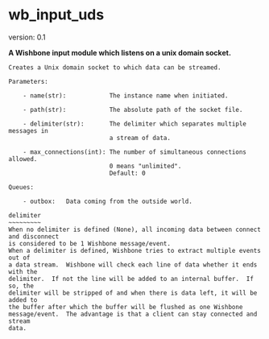 wb_input_uds
============

version: 0.1

**A Wishbone input module which listens on a unix domain socket.**

    Creates a Unix domain socket to which data can be streamed.

    Parameters:

        - name(str):            The instance name when initiated.

        - path(str):            The absolute path of the socket file.

        - delimiter(str):       The delimiter which separates multiple messages in
                                a stream of data.

        - max_connections(int): The number of simultaneous connections allowed.
                                0 means "unlimited".
                                Default: 0

    Queues:

        - outbox:   Data coming from the outside world.

    delimiter
    ~~~~~~~~~
    When no delimiter is defined (None), all incoming data between connect and disconnect
    is considered to be 1 Wishbone message/event.
    When a delimiter is defined, Wishbone tries to extract multiple events out of
    a data stream.  Wishbone will check each line of data whether it ends with the
    delimiter.  If not the line will be added to an internal buffer.  If so, the
    delimiter will be stripped of and when there is data left, it will be added to
    the buffer after which the buffer will be flushed as one Wishbone
    message/event.  The advantage is that a client can stay connected and stream
    data.
    
